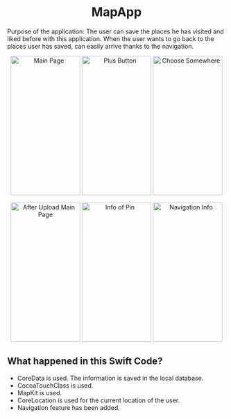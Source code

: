 <h1 align="center">MapApp</h1>

Purpose of the application: The user can save the places he has visited and liked before with this application. When the user wants to go back to the places user has saved, can easily arrive thanks to the navigation.

<p align="center">
<img src="https://user-images.githubusercontent.com/94459959/220674040-29740925-f1ce-45e3-9f06-0d92fedbeb5a.png" alt="Main Page" width="160" height="320" >
<img src="https://user-images.githubusercontent.com/94459959/220674677-409e1ff2-dbad-4701-a061-1b96ec3fbc72.png" alt="Plus Button" width="160" height="320">
<img src="https://user-images.githubusercontent.com/94459959/220674984-49323c7c-86d4-4243-a7bf-2e8c8b59ea79.png" alt="Choose Somewhere" width="160" height="320">
</p>
<p align="center">
<img src="https://user-images.githubusercontent.com/94459959/220675220-0dc87331-a5dd-4173-ab1d-87216d805f3c.png" alt="After Upload Main Page" width="160" height="320">
<img src="https://user-images.githubusercontent.com/94459959/220675547-1befd5dd-9246-4895-9dc8-9f4f76354404.png" alt="Info of Pin" width="160" height="320">
<img src="https://user-images.githubusercontent.com/94459959/220676641-c420b31d-b204-4b30-9885-4ea70df28fa4.png" alt="Navigation Info" width="160" height="320">
</p>

## What happened in this Swift Code?

- CoreData is used. The information is saved in the local database.
- CocoaTouchClass is used.
- MapKit is used.
- CoreLocation is used for the current location of the user.
- Navigation feature has been added.
